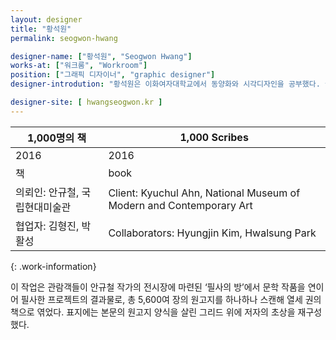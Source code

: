 ```yaml
---
layout: designer
title: "황석원"
permalink: seogwon-hwang

designer-name: ["황석원", "Seogwon Hwang"]
works-at: ["워크룸", "Workroom"]
position: ["그래픽 디자이너", "graphic designer"]
designer-introdution: "황석원은 이화여자대학교에서 동양화와 시각디자인을 공부했다. 졸업 후 2015년부터 워크룸 프레스에서 그래픽 디자이너로 일하고 있다. 주로 문화, 예술 분야에서 책과 포스터 등의 인쇄물과 아이덴티티 시스템을 디자인한다."

designer-site: [ hwangseogwon.kr ]
---
```


| 1,000명의 책 | 1,000 Scribes |
|----------------|----------------|
| 2016 | 2016 |
| 책 | book |
| 의뢰인: 안규철, 국립현대미술관 | Client: Kyuchul Ahn, National Museum of Modern and Contemporary Art |
| 협업자: 김형진, 박활성 | Collaborators: Hyungjin Kim, Hwalsung Park |
{: .work-information}

이 작업은 관람객들이 안규철 작가의 전시장에 마련된 ‘필사의 방’에서 문학 작품을 연이어 필사한 프로젝트의 결과물로, 총 5,600여 장의 원고지를 하나하나 스캔해 열세 권의 책으로 엮었다. 표지에는 본문의 원고지 양식을 살린 그리드 위에 저자의 초상을 재구성했다.
